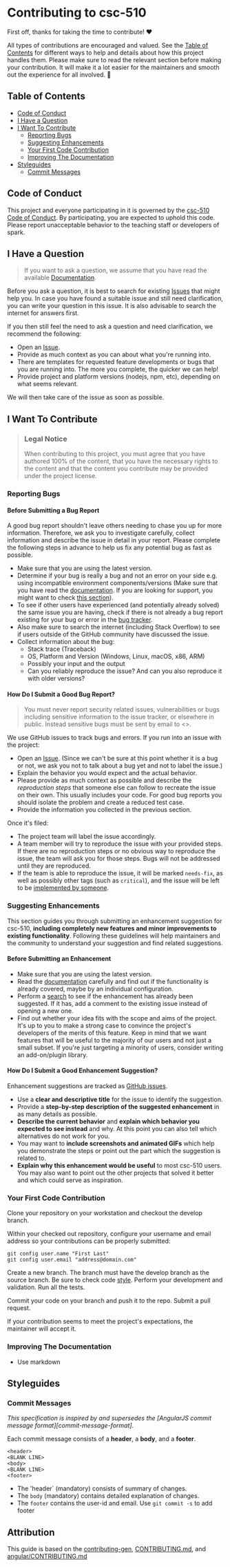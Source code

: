 <!-- omit in toc -->
# Contributing to csc-510

First off, thanks for taking the time to contribute! ❤️

All types of contributions are encouraged and valued. See the [Table of Contents](#table-of-contents) for different ways to help and details about how this project handles them. Please make sure to read the relevant section before making your contribution. It will make it a lot easier for the maintainers and smooth out the experience for all involved. 🎉

<!-- omit in toc -->
## Table of Contents

- [Code of Conduct](#code-of-conduct)
- [I Have a Question](#i-have-a-question)
- [I Want To Contribute](#i-want-to-contribute)
  - [Reporting Bugs](#reporting-bugs)
  - [Suggesting Enhancements](#suggesting-enhancements)
  - [Your First Code Contribution](#your-first-code-contribution)
  - [Improving The Documentation](#improving-the-documentation)
- [Styleguides](#styleguides)
  - [Commit Messages](#commit-messages)


## Code of Conduct

This project and everyone participating in it is governed by the
[csc-510 Code of Conduct](https://github.com/nakraft/tracker4J/blob/master/CODE_OF_CONDUCT.md).
By participating, you are expected to uphold this code. Please report unacceptable behavior
to the teaching staff or developers of spark.


## I Have a Question

> If you want to ask a question, we assume that you have read the available [Documentation](https://github.com/nakraft/tracker4J/blob/master/README.md).

Before you ask a question, it is best to search for existing [Issues](https://github.com/nakraft/tracker4J/issues) that might help you. In case you have found a suitable issue and still need clarification, you can write your question in this issue. It is also advisable to search the internet for answers first.

If you then still feel the need to ask a question and need clarification, we recommend the following:

- Open an [Issue](https://github.com/nakraft/tracker4J/issues).
- Provide as much context as you can about what you're running into.
- There are templates for requested feature developments or bugs that you are running into. The more you complete, the quicker we can help!
- Provide project and platform versions (nodejs, npm, etc), depending on what seems relevant.

We will then take care of the issue as soon as possible.

## I Want To Contribute

> ### Legal Notice <!-- omit in toc -->
> When contributing to this project, you must agree that you have authored 100% of the content, that you have the necessary rights to the content and that the content you contribute may be provided under the project license.

### Reporting Bugs

<!-- omit in toc -->
#### Before Submitting a Bug Report

A good bug report shouldn't leave others needing to chase you up for more information. Therefore, we ask you to investigate carefully, collect information and describe the issue in detail in your report. Please complete the following steps in advance to help us fix any potential bug as fast as possible.

- Make sure that you are using the latest version.
- Determine if your bug is really a bug and not an error on your side e.g. using incompatible environment components/versions (Make sure that you have read the [documentation](https://github.com/nakraft/tracker4J/blob/master/README.md). If you are looking for support, you might want to check [this section](#i-have-a-question)).
- To see if other users have experienced (and potentially already solved) the same issue you are having, check if there is not already a bug report existing for your bug or error in the [bug tracker](https://github.com/nakraft/tracker4J/issues?q=is%3Aissue+is%3Aclosed).
- Also make sure to search the internet (including Stack Overflow) to see if users outside of the GitHub community have discussed the issue.
- Collect information about the bug:
  - Stack trace (Traceback)
  - OS, Platform and Version (Windows, Linux, macOS, x86, ARM)
  - Possibly your input and the output
  - Can you reliably reproduce the issue? And can you also reproduce it with older versions?

<!-- omit in toc -->
#### How Do I Submit a Good Bug Report?

> You must never report security related issues, vulnerabilities or bugs including sensitive information to the issue tracker, or elsewhere in public. Instead sensitive bugs must be sent by email to <>.

We use GitHub issues to track bugs and errors. If you run into an issue with the project:

- Open an [Issue](https://github.com/nakraft/tracker4J/issues). (Since we can't be sure at this point whether it is a bug or not, we ask you not to talk about a bug yet and not to label the issue.)
- Explain the behavior you would expect and the actual behavior.
- Please provide as much context as possible and describe the *reproduction steps* that someone else can follow to recreate the issue on their own. This usually includes your code. For good bug reports you should isolate the problem and create a reduced test case.
- Provide the information you collected in the previous section.

Once it's filed:

- The project team will label the issue accordingly.
- A team member will try to reproduce the issue with your provided steps. If there are no reproduction steps or no obvious way to reproduce the issue, the team will ask you for those steps. Bugs will not be addressed until they are reproduced.
- If the team is able to reproduce the issue, it will be marked `needs-fix`, as well as possibly other tags (such as `critical`), and the issue will be left to be [implemented by someone](#your-first-code-contribution).


### Suggesting Enhancements

This section guides you through submitting an enhancement suggestion for csc-510, **including completely new features and minor improvements to existing functionality**. Following these guidelines will help maintainers and the community to understand your suggestion and find related suggestions.

<!-- omit in toc -->
#### Before Submitting an Enhancement

- Make sure that you are using the latest version.
- Read the [documentation](https://github.com/nakraft/tracker4J/blob/master/README.md) carefully and find out if the functionality is already covered, maybe by an individual configuration.
- Perform a [search](https://github.com/nakraft/tracker4J/issues) to see if the enhancement has already been suggested. If it has, add a comment to the existing issue instead of opening a new one.
- Find out whether your idea fits with the scope and aims of the project. It's up to you to make a strong case to convince the project's developers of the merits of this feature. Keep in mind that we want features that will be useful to the majority of our users and not just a small subset. If you're just targeting a minority of users, consider writing an add-on/plugin library.

<!-- omit in toc -->
#### How Do I Submit a Good Enhancement Suggestion?

Enhancement suggestions are tracked as [GitHub issues](https://github.com/nakraft/tracker4J/issues).

- Use a **clear and descriptive title** for the issue to identify the suggestion.
- Provide a **step-by-step description of the suggested enhancement** in as many details as possible.
- **Describe the current behavior** and **explain which behavior you expected to see instead** and why. At this point you can also tell which alternatives do not work for you.
- You may want to **include screenshots and animated GIFs** which help you demonstrate the steps or point out the part which the suggestion is related to.
- **Explain why this enhancement would be useful** to most csc-510 users. You may also want to point out the other projects that solved it better and which could serve as inspiration.

### Your First Code Contribution

Clone your repository on your workstation and checkout the develop
branch.

Within your checked out repository, configure your username and email address so your contributions can be properly submitted:

```
git config user.name "First Last"
git config user.email "address@domain.com"
```

Create a new branch. The branch must have the develop branch as the source branch.
Be sure to check code [style](#Styleguides).
Perform your development and validation.
Run all the tests.

Commit your code on your branch and push it to the repo.
Submit a pull request.

If your contribution seems to meet the project's expectations, the maintainer will accept it.

### Improving The Documentation
* Use markdown 

## Styleguides

### Commit Messages
*This specification is inspired by and supersedes the [AngularJS commit message format][commit-message-format].*

Each commit message consists of a **header**, a **body**, and a **footer**.
```
<header>
<BLANK LINE>
<body>
<BLANK LINE>
<footer>
```
* The 'header` (mandatory) consists of summary of changes.
* The `body` (mandatory) contains detailed explanation of changes.
* The `footer` contains the user-id and email. Use `git commit -s` to add footer

<!-- omit in toc -->
## Attribution
This guide is based on the [contributing-gen](https://github.com/bttger/contributing-gen), [CONTRIBUTING.md](https://gitlab.orekit.org/orekit/orekit/-/blob/develop/src/site/markdown/contributing.md), and [angular/CONTRIBUTING.md](https://github.com/angular/angular/blob/main/CONTRIBUTING.md)
